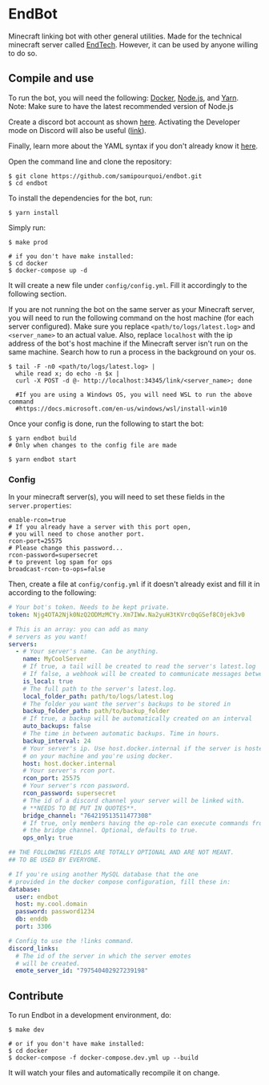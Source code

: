 # EndBot
Minecraft linking bot with other general utilities. Made for the technical minecraft server called [EndTech][0].
However, it can be used by anyone willing to do so.

## Compile and use
To run the bot, you will need the following: [Docker][1], [Node.js][2], and [Yarn][3]. \
Note: Make sure to have the latest recommended version of Node.js

Create a discord bot account as shown [here][4].
Activating the Developer mode on Discord will also be useful ([link][5]).

Finally, learn more about the YAML syntax if you don't already know it
[here][6].

Open the command line and clone the repository:
```shell
$ git clone https://github.com/samipourquoi/endbot.git
$ cd endbot
```
To install the dependencies for the bot, run: 
```shell
$ yarn install
```

Simply run:
```shell
$ make prod

# if you don't have make installed:
$ cd docker
$ docker-compose up -d
```

It will create a new file under `config/config.yml`. Fill it accordingly to the following section.

If you are not running the bot on the same server as your Minecraft server, 
you will need to run the following command on the host machine (for each server configured).
Make sure you replace `<path/to/logs/latest.log>` and `<server_name>` to an actual value. 
Also, replace `localhost` with the ip address of the bot's host machine if the Minecraft server
isn't run on the same machine. Search how to run a process in the background on your os. 
```shell
$ tail -F -n0 <path/to/logs/latest.log> | 
  while read x; do echo -n $x |
  curl -X POST -d @- http://localhost:34345/link/<server_name>; done
  
  #If you are using a Windows OS, you will need WSL to run the above command
  #https://docs.microsoft.com/en-us/windows/wsl/install-win10
```

Once your config is done, run the following to start the bot:
```shell
$ yarn endbot build 
# Only when changes to the config file are made

$ yarn endbot start
```

### Config
In your minecraft server(s), you will need to set these fields in the `server.properties`:
```properties
enable-rcon=true
# If you already have a server with this port open,
# you will need to chose another port.
rcon-port=25575
# Please change this password...
rcon-password=supersecret
# to prevent log spam for ops
broadcast-rcon-to-ops=false
```

Then, create a file at `config/config.yml` if it doesn't already exist and
fill it in according to the following:
```yaml
# Your bot's token. Needs to be kept private.
token: Njg4OTA2Njk0NzQ2ODMzMCYy.Xm7IWw.Na2yuH3tKVrc0qGSef8C0jek3v0

# This is an array: you can add as many
# servers as you want!
servers:
  - # Your server's name. Can be anything.
    name: MyCoolServer
    # If true, a tail will be created to read the server's latest.log
    # If false, a webhook will be created to communicate messages between servers
    is_local: true
    # The full path to the server's latest.log.
    local_folder_path: path/to/logs/latest.log
    # The folder you want the server's backups to be stored in 
    backup_folder_path: path/to/backup_folder
    # If true, a backup will be automatically created on an interval
    auto_backups: false
    # The time in between automatic backups. Time in hours.
    backup_interval: 24
    # Your server's ip. Use host.docker.internal if the server is hosted 
    # on your machine and you're using docker.
    host: host.docker.internal
    # Your server's rcon port.
    rcon_port: 25575
    # Your server's rcon password.
    rcon_password: supersecret
    # The id of a discord channel your server will be linked with.
    # **NEEDS TO BE PUT IN QUOTES**.
    bridge_channel: "764219513511477308"
    # If true, only members having the op-role can execute commands from
    # the bridge channel. Optional, defaults to true.
    ops_only: true

## THE FOLLOWING FIELDS ARE TOTALLY OPTIONAL AND ARE NOT MEANT.
## TO BE USED BY EVERYONE.

# If you're using another MySQL database that the one
# provided in the docker compose configuration, fill these in:
database:
  user: endbot
  host: my.cool.domain
  password: password1234
  db: enddb
  port: 3306

# Config to use the !links command.
discord_links:
  # The id of the server in which the server emotes
  # will be created.
  emote_server_id: "797540402927239198"
```

## Contribute
To run Endbot in a development environment, do:
```shell
$ make dev

# or if you don't have make installed:
$ cd docker
$ docker-compose -f docker-compose.dev.yml up --build
```

It will watch your files and automatically recompile it on change.

[0]: https://discord.gg/t7UwaDc
[1]: https://docker.com
[2]: https://nodejs.org/en/download/
[3]: https://classic.yarnpkg.com/lang/en/
[4]: https://discordpy.readthedocs.io/en/latest/discord.html
[5]: https://discordia.me/en/developer-mode
[6]: https://docs.ansible.com/ansible/latest/reference_appendices/YAMLSyntax.html
